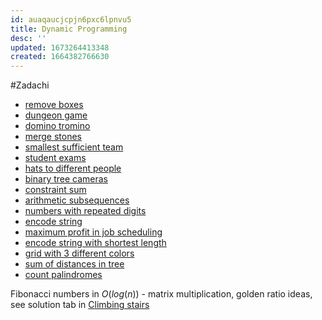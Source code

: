 ```yaml
---
id: auaqaucjcpjn6pxc6lpnvu5
title: Dynamic Programming
desc: ''
updated: 1673264413348
created: 1664382766630
---
```


#Zadachi
- [remove boxes](https://leetcode.com/problems/remove-boxes/)
- [dungeon game](https://leetcode.com/problems/dungeon-game/)
- [domino tromino](https://leetcode.com/problems/domino-and-tromino-tiling/)
- [merge stones](https://leetcode.com/problems/minimum-cost-to-merge-stones/)
- [smallest sufficient team](https://leetcode.com/problems/smallest-sufficient-team/)
- [student exams](https://leetcode.com/problems/maximum-students-taking-exam/)
- [hats to different people](https://leetcode.com/problems/number-of-ways-to-wear-different-hats-to-each-other/)
- [binary tree cameras](https://leetcode.com/problems/binary-tree-cameras/?envType=study-plan&id=dynamic-programming-iv)
- [constraint sum](https://leetcode.com/problems/constrained-subsequence-sum/)
- [arithmetic subsequences](https://leetcode.com/problems/arithmetic-slices-ii-subsequence/)
- [numbers with repeated digits](https://leetcode.com/problems/numbers-with-repeated-digits/)
- [encode string](https://leetcode.com/problems/encode-string-with-shortest-length/)
- [maximum profit in job scheduling](https://leetcode.com/problems/maximum-profit-in-job-scheduling/)
- [encode string with shortest length](https://leetcode.com/problems/encode-string-with-shortest-length/)
- [grid with 3 different colors](https://leetcode.com/problems/painting-a-grid-with-three-different-colors/)
- [sum of distances in tree](https://leetcode.com/problems/sum-of-distances-in-tree/)
- [count palindromes](https://leetcode.com/problems/count-palindromic-subsequences/)

Fibonacci numbers in $O(log(n))$ - matrix multiplication, golden ratio ideas, see solution tab in [Climbing stairs](https://leetcode.com/problems/climbing-stairs/)